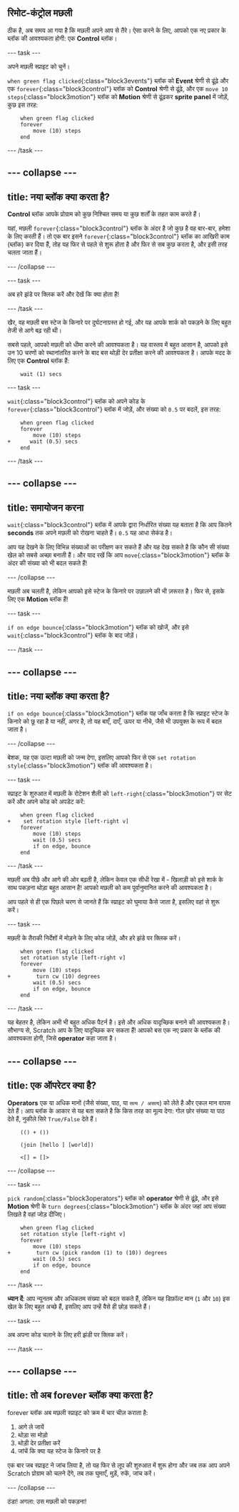 ## रिमोट-कंट्रोल मछली

ठीक है, अब समय आ गया है कि मछली अपने आप से तैरे। ऐसा करने के लिए, आपको एक नए प्रकार के ब्लॉक की आवश्यकता होगी: एक **Control** ब्लॉक।

\--- task \---

अपने मछली स्प्राइट को चुनें।

`when green flag clicked`{:class="block3events"} ब्लॉक को **Event** श्रेणी से ढूंढ़े और एक `forever`{:class="block3control"} ब्लॉक को **Control** श्रेणी से ढूंढ़े, और एक `move 10 steps`{:class="block3motion"} ब्लॉक को **Motion** श्रेणी से ढूंढ़कर **sprite panel** में जोड़ें, कुछ इस तरह:

```blocks3
    when green flag clicked
    forever
        move (10) steps
    end
```

\--- /task \---

## \--- collapse \---

## title: नया ब्लॉक क्या करता है?

**Control** ब्लॉक आपके प्रोग्राम को कुछ निश्चित समय या कुछ शर्तों के तहत काम करते हैं।

यहां, मछली `forever`{:class="block3control"} ब्लॉक के अंदर है जो कुछ है वह बार-बार, हमेशा के लिए करती हैं। तो एक बार इसने `forever`{:class="block3control"} ब्लॉक का आखिरी काम (ब्लॉक) कर दिया हैं, तोह यह फिर से पहले से शुरू होता है और फिर से सब कुछ करता है, और इसी तरह चलता जाता हैं।

\--- /collapse \---

\--- task \---

अब हरे झंडे पर क्लिक करें और देखें कि क्या होता है!

\--- /task \---

खैर, वह मछली बस स्टेज के किनारे पर दुर्घटनाग्रस्त हो गई, और यह आपके शार्क को पकड़ने के लिए बहुत तेजी से आगे बढ़ रही थी।

सबसे पहले, आपको मछली को धीमा करने की आवश्यकता है। यह वास्तव में बहुत आसान है, आपको इसे उन 10 चरणों को स्थानांतरित करने के बाद बस थोड़ी देर प्रतीक्षा करने की आवश्यकता है। आपके मदद के लिए एक **Control** ब्लॉक हैं:

```blocks3
    wait (1) secs
```

\--- task \---

`wait`{:class="block3control"} ब्लॉक को अपने कोड के `forever`{:class="block3control"} ब्लॉक में जोड़ें, और संख्या को `0.5` पर बदलें, इस तरह:

```blocks3
    when green flag clicked
    forever
        move (10) steps
+      wait (0.5) secs
    end
```

\--- /task \---

## \--- collapse \---

## title: समायोजन करना

`wait`{:class="block3control"} ब्लॉक में आपके द्वारा निर्धारित संख्या यह बताता है कि आप कितने **seconds** तक अपने मछली को रोखना चाहते हैं। `0.5` यह आधा सेकंड है।

आप यह देखने के लिए विभिन्न संख्याओं का परीक्षण कर सकते हैं और यह देख सकते है कि कौन सी संख्या खेल को सबसे अच्छा बनाती हैं। और याद रखें कि आप `move`{:class="block3motion"} ब्लॉक के अंदर की संख्या को भी बदल सकते हैं!

\--- /collapse \---

मछली अब चलती है, लेकिन आपको इसे स्टेज के किनारे पर उछालने की भी ज़रूरत है। फिर से, इसके लिए एक **Motion** ब्लॉक हैं!

\--- task \---

`if on edge bounce`{:class="block3motion"} ब्लॉक को खोजें, और इसे `wait`{:class="block3control"} ब्लॉक के बाद जोड़ें।

\--- /task \---

## \--- collapse \---

## title: नया ब्लॉक क्या करता है?

`if on edge bounce`{:class="block3motion"} ब्लॉक यह जाँच करता है कि स्प्राइट स्टेज के किनारे को छू रहा है या नहीं, अगर है, तो यह बाएँ, दाएँ, ऊपर या नीचे, जैसे भी उपयुक्त के रूप में बदल जाता है।

\--- /collapse \---

बेशक, यह एक उल्टा मछली को जन्म देगा, इसलिए आपको फिर से एक `set rotation style`{:class="block3motion"} ब्लॉक की आवश्यकता है।

\--- task \---

स्प्राइट के शुरुआत में मछली के रोटेशन शैली को `left-right`{:class="block3motion"} पर सेट करें और अपने कोड को अपडेट करें:

```blocks3
    when green flag clicked
+    set rotation style [left-right v]
    forever
        move (10) steps
        wait (0.5) secs
        if on edge, bounce
    end
```

\--- /task \---

मछली अब पीछे और आगे की ओर बढ़ती है, लेकिन केवल एक सीधी रेखा में - खिलाड़ी को इसे शार्क के साथ पकड़ना थोड़ा बहुत आसान है! आपको मछली को कम पूर्वानुमानित करने की आवश्यकता है।

आप पहले से ही एक पिछले चरण से जानते हैं कि स्प्राइट को घुमाया कैसे जाता है, इसलिए वहां से शुरू करें।

\--- task \---

मछली के तैराकी निर्देशों में मोड़ने के लिए कोड जोड़ें, और हरे झंडे पर क्लिक करें।

```blocks3
    when green flag clicked
    set rotation style [left-right v]
    forever
        move (10) steps
+        turn cw (10) degrees
        wait (0.5) secs
        if on edge, bounce
    end
```

\--- /task \---

यह बेहतर है, लेकिन अभी भी बहुत अधिक पैटर्न है। इसे और अधिक यादृच्छिक बनाने की आवश्यकता है। सौभाग्य से, Scratch आप के लिए यादृच्छिक कर सकता हैं! आपको बस एक नए प्रकार के ब्लॉक की आवश्यकता होगी, जिसे **operator** कहा जाता है।

## \--- collapse \---

## title: एक ऑपरेटर क्या है?

**Operators** एक या अधिक मानों (जैसे संख्या, पाठ, या `सत्य / असत्य`) को लेते है और एकल मान वापस देते हैं। आप ब्लॉक के आकार से यह बता सकते है कि किस तरह का मूल्य देगा: गोल छोर संख्या या पाठ देते हैं, नुकीले सिरे `True/False` देते हैं।

```blocks3
    (() + ())

    (join [hello ] [world])

    <[] = []>
```

\--- /collapse \---

\--- task \---

`pick random`{:class="block3operators"} ब्लॉक को **operator** श्रेणी से ढूंढ़े, और इसे **Motion** श्रेणी के `turn degrees`{:class="block3motion"} ब्लॉक के अंदर जहां आप संख्या लिखते है वहां जोड़ दीजिए।

```blocks3
    when green flag clicked
    set rotation style [left-right v]
    forever 
        move (10) steps
+        turn cw (pick random (1) to (10)) degrees
        wait (0.5) secs
        if on edge, bounce
    end
```

\--- /task \---

**ध्यान दें**: आप न्यूनतम और अधिकतम संख्या को बदल सकते हैं, लेकिन यह डिफ़ॉल्ट मान (`1` और `10`) इस खेल के लिए बहुत अच्छे हैं, इसलिए आप उन्हें वैसे ही छोड़ सकते हैं।

\--- task \---

अब अपना कोड चलाने के लिए हरी झंडी पर क्लिक करें।

\--- /task \---

## \--- collapse \---

## title: तो अब forever ब्लॉक क्या करता है?

forever ब्लॉक अब मछली स्प्राइट को क्रम में चार चीज़ कराता है:

1. आगे ले जायें
2. थोड़ा सा मोड़ो
3. थोड़ी देर प्रतीक्षा करें
4. जांचें कि क्या यह स्टेज के किनारे पर है

एक बार जब स्प्राइट ने जांच लिया है, तो यह फिर से लूप की शुरुआत में शुरू होगा और जब तक आप अपने Scratch प्रोग्राम को चलने देंगे, तब तक घुमाएँ, मुड़ें, रुकें, जांच करें।

\--- /collapse \---

ठंडा! अगला: उस मछली को पकड़ना!